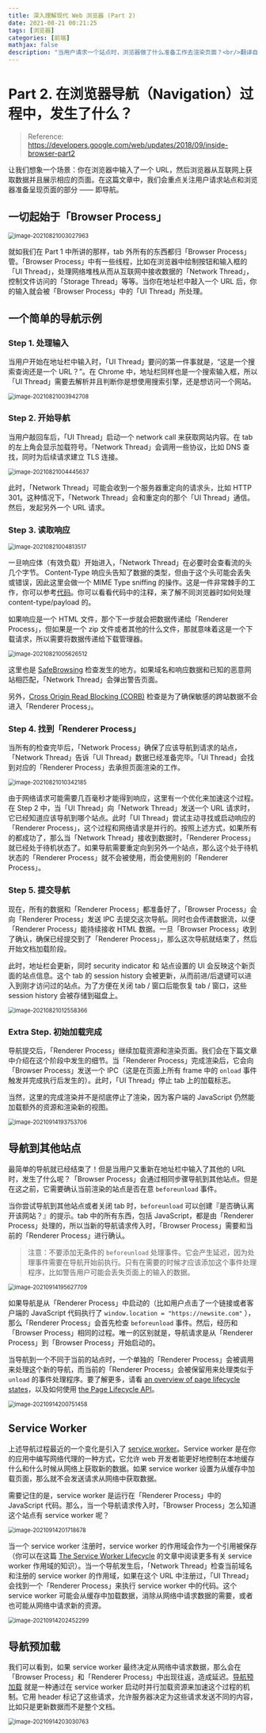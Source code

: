 ```yaml
---
title: 深入理解现代 Web 浏览器 (Part 2)
date: 2021-08-21 00:21:25
tags: [浏览器]
categories: [前端]
mathjax: false
description: "当用户请求一个站点时，浏览器做了什么准备工作去渲染页面？<br/>翻译自：https://developers.google.com/web/updates/2018/09/inside-browser-part2"
---
```


# Part 2. 在浏览器导航（Navigation）过程中，发生了什么？

> Reference: https://developers.google.com/web/updates/2018/09/inside-browser-part2

让我们想象一个场景：你在浏览器中输入了一个 URL，然后浏览器从互联网上获取数据并且展示相应的页面。在这篇文章中，我们会重点关注用户请求站点和浏览器准备呈现页面的部分 —— 即导航。

## 一切起始于「Browser Process」

<img src="https://maples31-blog.oss-cn-beijing.aliyuncs.com/img/image-20210821003027963.png" alt="image-20210821003027963" style="zoom:80%;" />

就如我们在 Part 1 中所讲的那样，tab 外所有的东西都归「Browser Process」管。「Browser Process」中有一些线程，比如在浏览器中绘制按钮和输入框的「UI Thread」，处理网络堆栈从而从互联网中接收数据的「Network Thread」，控制文件访问的「Storage Thread」等等。当你在地址栏中敲入一个 URL 后，你的输入就会被「Browser Process」中的「UI Thread」所处理。

## 一个简单的导航示例

### Step 1. 处理输入

当用户开始在地址栏中输入时，「UI Thread」要问的第一件事就是，“这是一个搜索查询还是一个 URL？”。在 Chrome 中，地址栏同样也是一个搜索输入框，所以「UI Thread」需要去解析并且判断你是想使用搜索引擎，还是想访问一个网站。

<img src="https://maples31-blog.oss-cn-beijing.aliyuncs.com/img/image-20210821003942708.png" alt="image-20210821003942708" style="zoom:80%;" />

### Step 2. 开始导航

当用户敲回车后，「UI Thread」启动一个 network call 来获取网站内容。在 tab 的左上角会显示加载符号。「Network Thread」会调用一些协议，比如 DNS 查找，同时为后续请求建立 TLS 连接。

<img src="https://maples31-blog.oss-cn-beijing.aliyuncs.com/img/image-20210821004445637.png" alt="image-20210821004445637" style="zoom:80%;" />

此时，「Network Thread」可能会收到一个服务器重定向的请求头，比如 HTTP 301。这种情况下，「Network Thread」会和重定向的那个「UI Thread」通信。然后，发起另外一个 URL 请求。

### Step 3. 读取响应

<img src="https://maples31-blog.oss-cn-beijing.aliyuncs.com/img/image-20210821004813517.png" alt="image-20210821004813517" style="zoom:80%;" />

一旦响应体（有效负载）开始进入，「Network Thread」在必要时会查看流的头几个字节。 Content-Type 响应头告知了数据的类型，但由于这个头可能会丢失或错误，因此这里会做一个 MIME Type sniffing 的操作。这是一件非常棘手的工作，你可以参考[代码](https://cs.chromium.org/chromium/src/net/base/mime_sniffer.cc?sq=package:chromium&dr=CS&l=5)。你可以看看代码中的注释，来了解不同浏览器时如何处理 content-type/payload 的。

如果响应是一个 HTML 文件，那个下一步就会把数据传递给「Renderer Process」，但如果是一个 zip 文件或者其他的什么文件，那就意味着这是一个下载请求，所以需要将数据传递给下载管理器。

<img src="https://maples31-blog.oss-cn-beijing.aliyuncs.com/img/image-20210821005626512.png" alt="image-20210821005626512" style="zoom:80%;" />

这里也是 [SafeBrowsing](https://safebrowsing.google.com/) 检查发生的地方。如果域名和响应数据和已知的恶意网站相匹配，「Network Thread」会弹出警告页面。

另外，[Cross Origin Read Blocking (CORB)](https://www.chromium.org/Home/chromium-security/corb-for-developers) 检查是为了确保敏感的跨站数据不会进入「Renderer Process」。

### Step 4. 找到「Renderer Process」

当所有的检查完毕后，「Network Process」确保了应该导航到请求的站点，「Network Thread」告诉「UI Thread」数据已经准备完毕。「UI Thread」会找到对应的「Renderer Process」去承担页面渲染的工作。

<img src="https://maples31-blog.oss-cn-beijing.aliyuncs.com/img/image-20210821010342185.png" alt="image-20210821010342185" style="zoom:80%;" />

由于网络请求可能需要几百毫秒才能得到响应，这里有一个优化来加速这个过程。在 Step 2 中，当「UI Thread」向「Network Thread」发送一个 URL 请求时，它已经知道应该导航到哪个站点。此时「UI Thread」尝试主动寻找或启动响应的「Renderer Process」，这个过程和网络请求是并行的。按照上述方式，如果所有的都成功了，那么当「Network Thread」接收到数据时，「Renderer Process」就已经处于待机状态了。如果导航需要重定向到另外一个站点，那么这个处于待机状态的「Renderer Process」就不会被使用，而会使用别的「Renderer Process」。

### Step 5. 提交导航

现在，所有的数据和「Renderer Process」都准备好了，「Browser Process」会向「Renderer Process」发送 IPC 去提交这次导航。同时也会传递数据流，以便「Renderer Process」能持续接收 HTML 数据。一旦「Browser Process」收到了确认，确保已经提交到了「Renderer Process」，那么这次导航就结束了，然后开始文档加载阶段。

此时，地址栏会更新，同时 security indicator 和 站点设置的 UI 会反映这个新页面的站点信息。这个 tab 的 session history 会被更新，从而前进/后退键可以进入到刚才访问过的站点。为了方便在关闭 tab / 窗口后能恢复 tab / 窗口，这些 session history 会被存储到磁盘上。

<img src="https://maples31-blog.oss-cn-beijing.aliyuncs.com/img/image-20210821012558366.png" alt="image-20210821012558366" style="zoom:80%;" />

### Extra Step. 初始加载完成

导航提交后，「Renderer Process」继续加载资源和渲染页面。我们会在下篇文章中介绍在这个阶段中发生的细节。当「Renderer Process」完成渲染后，它会向「Browser Process」发送一个 IPC（这是在页面上所有 frame 中的 `onload` 事件触发并完成执行后发生的）。此时，「UI Thread」停止 tab 上的加载标志。

当然，这里的完成渲染并不是彻底停止了渲染，因为客户端的 JavaScript 仍然能加载额外的资源和渲染新的视图。

<img src="https://maples31-blog.oss-cn-beijing.aliyuncs.com/img/image-20210914193753706.png" alt="image-20210914193753706" style="zoom:80%;" />

## 导航到其他站点

最简单的导航就已经结束了！但是当用户又重新在地址栏中输入了其他的 URL 时，发生了什么呢？「Browser Process」会通过相同步骤导航到其他站点。但是在这之前，它需要确认当前渲染的站点是否在意 `beforeunload` 事件。

当你尝试导航到其他站点或者关闭 tab 时，`beforeunload` 可以创建『是否确认离开该网站？』的提示。tab 中的所有东西，包括 JavaScript，都是由「Renderer Process」处理的，所以当新的导航请求传入时，「Browser Process」需要和当前的「Renderer Process」进行确认。

>注意：不要添加无条件的 `beforeunload` 处理事件。它会产生延迟，因为处理事件需要在导航开始前执行。只有在需要的时候才应该添加这个事件处理程序，比如警告用户可能会丢失页面上的输入的数据。

<img src="https://maples31-blog.oss-cn-beijing.aliyuncs.com/img/image-20210914195627709.png" alt="image-20210914195627709" style="zoom:80%;" />

如果导航是从「Renderer Process」中启动的（比如用户点击了一个链接或者客户端的 JavaScript 代码执行了 `window.location = "https://newsite.com"` ），那么「Renderer Process」会首先检查 `beforeunload` 事件。然后，经历和「Browser Process」相同的过程。唯一的区别就是，导航请求是从「Renderer Process」到「Browser Process」开始启动的。

当导航到一个不同于当前的站点时，一个单独的「Renderer Process」会被调用来处理这个新的导航，而当前的「Renderer Process」会被保留用来处理类似于 `unload` 的事件处理程序。要了解更多，请看 [an overview of page lifecycle states](https://developers.google.com/web/updates/2018/07/page-lifecycle-api#overview_of_page_lifecycle_states_and_events)，以及如何使用 [the Page Lifecycle API](https://developers.google.com/web/updates/2018/07/page-lifecycle-api)。

<img src="https://maples31-blog.oss-cn-beijing.aliyuncs.com/img/image-20210914200751458.png" alt="image-20210914200751458" style="zoom:80%;" />

## Service Worker

上述导航过程最近的一个变化是引入了 [service worker](https://developers.google.com/web/fundamentals/primers/service-workers)。Service worker 是在你的应用中编写网络代理的一种方式，它允许 web 开发者能更好地控制在本地缓存什么和什么时候从网络上获取新的数据。如果 service worker 设置为从缓存中加载页面，那么就不会发送请求从网络中获取数据。

需要记住的是，service worker 是运行在「Renderer Process」中的 JavaScript 代码。那么，当一个导航请求传入时，「Browser Process」怎么知道这个站点有 service worker 呢？

<img src="https://maples31-blog.oss-cn-beijing.aliyuncs.com/img/image-20210914201718678.png" alt="image-20210914201718678" style="zoom:80%;" />

当一个 service worker 注册时，service worker 的作用域会作为一个引用被保存（你可以在这篇 [The Service Worker Lifecycle](https://developers.google.com/web/fundamentals/primers/service-workers/lifecycle) 的文章中阅读更多有关 service worker 作用域的知识）。当一个导航发生后，「Network Thread」检查当前域名和注册的 service worker 的作用域，如果在这个 URL 中注册过，「UI Thread」会找到一个「Renderer Process」来执行 service worker 中的代码。这个 service worker 可能会从缓存中加载数据，消除从网络中请求数据的需要，或者也可能从网络中请求新的资源。

<img src="https://maples31-blog.oss-cn-beijing.aliyuncs.com/img/image-20210914202452299.png" alt="image-20210914202452299" style="zoom:80%;" />

## 导航预加载

我们可以看到，如果 service worker 最终决定从网络中请求数据，那么会在「Browser Process」和「Renderer Process」中出现往返，造成延迟。[导航预加载](https://developers.google.com/web/updates/2017/02/navigation-preload) 就是一种通过在 service worker 启动时并行加载资源来加速这个过程的机制。它用 header 标记了这些请求，允许服务器决定为这些请求发送不同的内容，比如只是更新数据而不是整个文档。

<img src="https://maples31-blog.oss-cn-beijing.aliyuncs.com/img/image-20210914203030763.png" alt="image-20210914203030763" style="zoom:80%;" />

